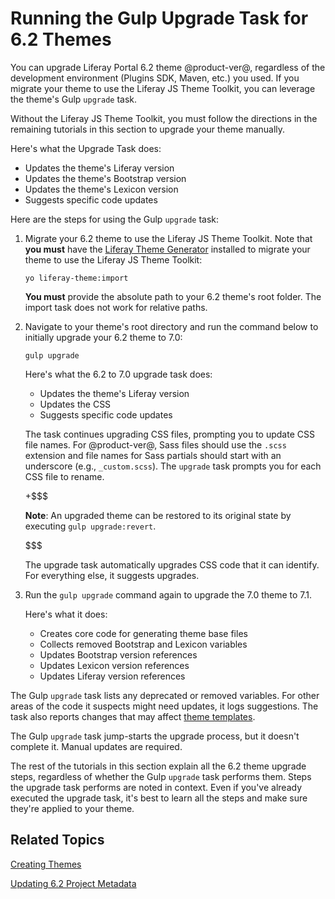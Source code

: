 # Running the Gulp Upgrade Task for 6.2 Themes [](id=running-the-upgrade-task-for-6-2-themes)

You can upgrade Liferay Portal 6.2 theme @product-ver@, regardless of the
development environment (Plugins SDK, Maven, etc.) you used. If you migrate your
theme to use the Liferay JS Theme Toolkit, you can leverage the theme's Gulp 
`upgrade` task. 

Without the Liferay JS Theme Toolkit, you must follow the directions in the 
remaining tutorials in this section to upgrade your theme manually. 

Here's what the Upgrade Task does:

- Updates the theme's Liferay version
- Updates the theme's Bootstrap version
- Updates the theme's Lexicon version
- Suggests specific code updates

Here are the steps for using the Gulp `upgrade` task:

1.  Migrate your 6.2 theme to use the Liferay JS Theme Toolkit. Note that 
    **you must** have the 
    [Liferay Theme Generator](/develop/tutorials/-/knowledge_base/7-1/creating-themes) 
    installed to migrate your theme to use the Liferay JS Theme Toolkit:

        yo liferay-theme:import

    **You must** provide the absolute path to your 6.2 theme's root folder. The 
    import task does not work for relative paths.

2.  Navigate to your theme's root directory and run the command below to 
    initially upgrade your 6.2 theme to 7.0:

        gulp upgrade

    Here's what the 6.2 to 7.0 upgrade task does:
 
    - Updates the theme's Liferay version
    - Updates the CSS
    - Suggests specific code updates

    The task continues upgrading CSS files, prompting you to update CSS file 
    names. For @product-ver@, Sass files should use the `.scss` extension and 
    file names for Sass partials should start with an underscore (e.g., 
    `_custom.scss`). The `upgrade` task prompts you for each CSS file to rename. 

    +$$$

    **Note**: An upgraded theme can be restored to its original state by 
    executing `gulp upgrade:revert`. 

    $$$

    The upgrade task automatically upgrades CSS code that it can identify. For 
    everything else, it suggests upgrades. 

3.  Run the `gulp upgrade` command again to upgrade the 7.0 theme to 7.1.

    Here's what it does:

    - Creates core code for generating theme base files
    - Collects removed Bootstrap and Lexicon variables
    - Updates Bootstrap version references
    - Updates Lexicon version references
    - Updates Liferay version references

The Gulp `upgrade` task lists any deprecated or removed variables. For other 
areas of the code it suspects might need updates, it logs suggestions. The task 
also reports changes that may affect 
[theme templates](/develop/tutorials/-/knowledge_base/7-1/updating-6-2-theme-templates). 

The Gulp `upgrade` task jump-starts the upgrade process, but it doesn't complete 
it. Manual updates are required. 

The rest of the tutorials in this section explain all the 6.2 theme upgrade 
steps, regardless of whether the Gulp `upgrade` task performs them. Steps the 
upgrade task performs are noted in context. Even if you've already executed the 
upgrade task, it's best to learn all the steps and make sure they're applied to 
your theme. 

## Related Topics [](id=related-topics)

[Creating Themes](/develop/tutorials/-/knowledge_base/7-1/creating-themes)

[Updating 6.2 Project Metadata](/develop/tutorials/-/knowledge_base/7-1/updating-6-2-project-metadata)
